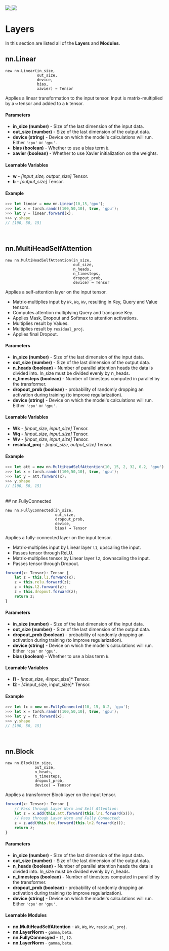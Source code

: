 ﻿<a href="https://www.github.com/eduardoleao052/js-pytorch">
    <img src="https://img.shields.io/badge/GitHub-%23121011.svg?style=flat-square&logo=github&logoColor=white">
</a>
<a href="https://www.linkedin.com/in/eduardoleao052/">
    <img src="https://img.shields.io/badge/-LinkedIn-blue?style=flat-square&logo=linkedin">
</a>

# Layers

In this section are listed all of the **Layers** and **Modules**.

## nn.Linear

```
new nn.Linear(in_size,
              out_size,
              device, 
              bias, 
              xavier) → Tensor
```

Applies a linear transformation to the input tensor.
Input is matrix-multiplied by a `w` tensor and added to a `b` tensor.

#### Parameters
   * **in_size (number)** - Size of the last dimension of the input data.
   * **out_size (number)** - Size of the last dimension of the output data.
   * **device (string)** - Device on which the model's calculations will run. Either `'cpu'` or `'gpu'`.
   * **bias (boolean)** - Whether to use a bias term `b`.
   * **xavier (boolean)** - Whether to use Xavier initialization on the weights.

#### Learnable Variables
   * **w** - *[input_size, output_size]* Tensor.
   * **b** - *[output_size]* Tensor.

#### Example

```javascript
>>> let linear = new nn.Linear(10,15,'gpu');
>>> let x = torch.randn([100,50,10], true, 'gpu');
>>> let y = linear.forward(x);
>>> y.shape
// [100, 50, 15]
```
</br>

## nn.MultiHeadSelfAttention

```
new nn.MultiHeadSelfAttention(in_size,
                              out_size,
                              n_heads,
                              n_timesteps,
                              dropout_prob,
                              device) → Tensor
```

Applies a self-attention layer on the input tensor.

* Matrix-multiplies input by `Wk`, `Wq`, `Wv`, resulting in Key, Query and Value tensors.
* Computes attention multiplying Query and transpose Key.
* Applies Mask, Dropout and Softmax to attention activations.
* Multiplies result by Values.
* Multiplies result by `residual_proj`.
* Applies final Dropout.

#### Parameters
   * **in_size (number)** - Size of the last dimension of the input data.
   * **out_size (number)** - Size of the last dimension of the output data.
   * **n_heads (boolean)** - Number of parallel attention heads the data is divided into. In_size must be divided evenly by n_heads.
   * **n_timesteps (boolean)** - Number of timesteps computed in parallel by the transformer.
   * **dropout_prob (boolean)** - probability of randomly dropping an activation during training (to improve regularization).
   * **device (string)** - Device on which the model's calculations will run. Either `'cpu'` or `'gpu'`.

#### Learnable Variables
   * **Wk** - *[input_size, input_size]* Tensor.
   * **Wq** - *[input_size, input_size]* Tensor.
   * **Wv** - *[input_size, input_size]* Tensor.
   * **residual_proj** - *[input_size, output_size]* Tensor.

#### Example

```javascript
>>> let att = new nn.MultiHeadSelfAttention(10, 15, 2, 32, 0.2, 'gpu');
>>> let x = torch.randn([100,50,10], true, 'gpu');
>>> let y = att.forward(x);
>>> y.shape
// [100, 50, 15]
```
</br>
## nn.FullyConnected

```
new nn.FullyConnected(in_size,
                      out_size,
                      dropout_prob,
                      device,
                      bias) → Tensor
```

Applies a fully-connected layer on the input tensor.

* Matrix-multiplies input by Linear layer `l1`, upscaling the input.
* Passes tensor through ReLU.
* Matrix-multiplies tensor by Linear layer `l2`, downscaling the input.
* Passes tensor through Dropout.

```javascript
forward(x: Tensor): Tensor {
    let z = this.l1.forward(x);
    z = this.relu.forward(z);
    z = this.l2.forward(z);
    z = this.dropout.forward(z);
    return z;
}
```

#### Parameters
   * **in_size (number)** - Size of the last dimension of the input data.
   * **out_size (number)** - Size of the last dimension of the output data.
   * **dropout_prob (boolean)** - probability of randomly dropping an activation during training (to improve regularization).
   * **device (string)** - Device on which the model's calculations will run. Either `'cpu'` or `'gpu'`.
   * **bias (boolean)** - Whether to use a bias term `b`.

#### Learnable Variables
   * **l1** - *[input_size, 4*input_size]* Tensor.
   * **l2** - *[4*input_size, input_size]* Tensor.

#### Example

```javascript
>>> let fc = new nn.FullyConnected(10, 15, 0.2, 'gpu');
>>> let x = torch.randn([100,50,10], true, 'gpu');
>>> let y = fc.forward(x);
>>> y.shape
// [100, 50, 15]
```
</br>

## nn.Block

```
new nn.Block(in_size,
             out_size,
             n_heads,
             n_timesteps,
             dropout_prob,
             device) → Tensor
```

Applies a transformer Block layer on the input tensor.

```javascript
forward(x: Tensor): Tensor {
    // Pass through Layer Norm and Self Attention:
    let z = x.add(this.att.forward(this.ln1.forward(x)));
    // Pass through Layer Norm and Fully Connected:
    z = z.add(this.fcc.forward(this.ln2.forward(z)));
    return z;
}
```

#### Parameters
   * **in_size (number)** - Size of the last dimension of the input data.
   * **out_size (number)** - Size of the last dimension of the output data.
   * **n_heads (boolean)** - Number of parallel attention heads the data is divided into. In_size must be divided evenly by n_heads.
   * **n_timesteps (boolean)** - Number of timesteps computed in parallel by the transformer.
   * **dropout_prob (boolean)** - probability of randomly dropping an activation during training (to improve regularization).
   * **device (string)** - Device on which the model's calculations will run. Either `'cpu'` or `'gpu'`.

#### Learnable Modules
   * **nn.MultiHeadSelfAttention** - `Wk`, `Wq`, `Wv`, `residual_proj`.
   * **nn.LayerNorm** - `gamma`, `beta`.
   * **nn.FullyConnecyed** - `l1`, `l2`.
   * **nn.LayerNorm** - `gamma`, `beta`.